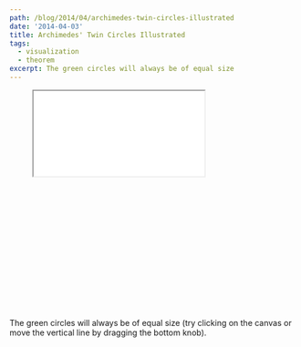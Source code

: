 ```yaml
---
path: /blog/2014/04/archimedes-twin-circles-illustrated
date: '2014-04-03'
title: Archimedes' Twin Circles Illustrated
tags:
  - visualization
  - theorem
excerpt: The green circles will always be of equal size
---
```

<figure>
  <div class="aspect-ratio" style="padding-bottom: 55%"><iframe src="/media/intgfx/archimedes-twin-circles.html"></iframe></div>
</figure>

The green circles will always be of equal size (try clicking on the canvas or move the vertical line by dragging the bottom knob).
